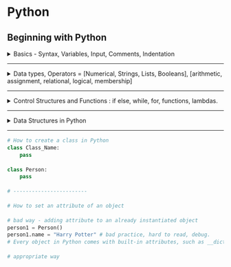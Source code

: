 # Python

## Beginning with Python

<details> <summary> Basics - Syntax, Variables, Input, Comments, Indentation </summary>


### Introduction

  1. Installation

      - [Download Python](https://www.python.org/downloads/)

  2. Writing script
      - a python file is called a **module**.
      - a module that can be run is called a **script**.

  3. Creating a script

      - Write this line in a file called `hello.py`

        ```python
        print("Hello, World!")
        ```

        - This is it, that's our `Hello, World` program in python. Just one line.

  4. Running a script

      - To run a python script, execute the following command in the terminal -

        `python scriptname.py`

        - For our hello.py, it will be - `python hello.py`.

  5. Interpreter

      - Python provides an interpreter to quickly run instruction of Python.
      - To start the interpreter, just type `python` in your terminal.
      - Then you can run any Python instruction without creating files.
      - This is useful for quickly checking code snippets or test something.

### Types And Syntax

  1. Command Line Arguments:
      - `import sys`
      - use args through `sys.argv[index]`

  2. Types:
      - *Python is a dynamically typed language*.
      - type of a value is decided on run time.
      - type() function returns the type of the value passed.
          - `type(value)`
          - returns `<class type>`
      - **type conversion** <a name = "type-conversion"></a>
          - you can convert one type to another if they are compatible
          - `int("100")` = 100
          - `string(100)` = "100"
          - `float(199)` = 199.0
          - `int(float("3.3"))` = `int(3.3)` = 3
          - *Python is a strongly typed language*
              - means you can not add a string to integer all types have their certain predefined function.
              - `1 + " = One"` will give you *value error*.

### Variables

  0. stores address of values in memory, prevents repetition

  1. Assigning - `number = 8`

  2. usage - `print(number)`

  3. Cannot use a variable before assigning
      - Error: \<variable> is not defined
      - `del number` - for unbinding(deleting) a variable from its value

  4. A namespace is a mapping of names/variables to their values
  
  5. variables in python are like labels. You can label any type with any label at any time.
     
- `x = 8` ... `x = "str"` is OK
      
  6. In python variables are not deeply linked mean

      ```python
            x = 1
            y = x
            x = 2
            print(x, y)  # will print 2 1
      ```

      ![illustration of variables in memory](./pythonref.assets/mNqKMXUXRYuOmvgdSr4Z)

  7. Mupltiple assignment:
      - `a, b, c = 1, 2, 3` will assign a = 1, b = 2, c = 3
          - errors:
              - `a, b = 1, 2` - not enough values to unpack
              - `a, b, c = 1, 2, 3, 4` - too many values to unpack
      - notice the comma between vars and values

  8. **identifier Naming Rules:**
      - An identifier can consist of upper and lowercase letters of the alphabet, underscores, unicode identifiers, and digits 0 to 9.

      - An identifier cannot begin with a digit; for example, 7x is an invalid variable name.

      - No other characters can be in identifiers. This means spaces or any other symbols. Spaces most notably occur in module names as some operating systems will permit filenames with spaces. This should be avoided.

      - A Python keyword cannot be used in an identifier name, for example, import, if, for, and lambda.
        - you can use help() to get help for something in Python
        - to view all keyword help('keywords')

      - identifier are case sensitive

  9. **identifier naming convension:**
      - for consistent code and readabilty, depends on programmer to follow or not

      - prefer sanke_case over camelCase and PascalCase

      - write constant in UPPER_CASE to remind they should not change

      - Avoid lower case l or uppercase O as single character variable names, as in some fonts, these letters can be mistaken for 1 and 0, respectively, making the code harder to read.

### User Input

  1. Use input() function to take input from Command line interface.
      - execution of program pauses untill user press enter
      - `message = input()`

  2. for providing cue - `input("Enter: ")`

  3. The values returned by the input function are always strings.
      - to use other type, do [casting](#type-conversion).

### Comments

  1. Notes for the programmer.

  2. prefer to explain *why* over *how*.
  
  3. code should be self explainotary, identifier should be named in way that there is no confusion on *what it is or what it do*.

  4. **Comments in Python**

      - docstring
          - A docstring is a Documentation string is a literal string used as a python comment.
          - wrapped in """ or \`\`\`
          - Docstrings are often used to document modules, functions, and class definitions.
          - should be put at Beginning of file

          ```python
          """
          This script can be called with two integer arguments to return their sum
          """
          import sys
          num_1  = int(sys.argv[1])
          num_2  = int(sys.argv[2])
          print(num_1, "+", num_2, "=", num_1 + num_2)
          ```

          - **use to write multi-line comment**
      - block
          - starts with #, comes in line before the statement it annotes

            ```python
            # increament counter
            counter = counter + 1
            ```

      - inline
          - starts with #, placed on the same line as the statement it annotes
          - `age = input("Age: ") # to avoid doing it later`

### Indentation

  1. A block is a group of statements that are meant to be executed together

  2. Blocks allow a set of statements to be executed as though they were a single statement.

  3. **In Python, statement are *grouped* using whitespaces**, that is, blocks are indented within other blocks instead of using curly braces as in some other languages like C/C++, Java.

  4. **Whitespace** : Whitespace is any character in a piece of text that occupies space but doesn't correspond to a visible marking.
  
  5. Example:

      ```python
      if True:
          # execute this block of statements
          print("Block 1")
      else:
          # execute other block of statements
          print("Block 2")
      ```

  6. **Notice:** Parent statement of a block, that is, the statement that comes just before indentation is suffixed with a **colon :**.
  
  7. Number of spaces in indentation does not matter unless it is consistent throughout the code, but the standard is *four spaces*.
     
      - `IndentationError: unindent does not match any outer indentation level`

</details>

---

<details> <summary> Data types, Operators = [Numerical, Strings, Lists, Booleans], [arithmetic, assignment, relational, logical, membership]</summary>


### Data Types in Python

  1. Data types classify data, **define different operations** that can be performed on the data and **how the data is stored** and the **meaning of the data**.

  2. **Types of data**
      1. **_Numerical Data_**  (Immutable)

          1. Integers 
              - Whole Numbers (positive or negative)
          - have unlimited precision unlike C/C++, Java. (Limited only by available memory).

              ```python
              large_integer = 34567898327463893216847532149022563647754228543901666214555336432788998
              print(large_integer)
              ```
              
          2. Floating Point Numbers
              - A number with decimal point(all real numbers).
              - `type(3.333)` = float
              - `float(3)` = 3.0 [int to float]
              - floating point number have limited precision, so if you do
              `0.1 + 0.2` it will show
          `0.300000000004`.
          
          3. Other Number Systems
              - Binary: to write binary  number in python prefix it with 0b.
              - Hexadecimal: to write hexadecimal number in python prefix it with 0x
              - Octal - prefix with 0o
              (In C/C++, Java we just prefix it with 0).
          - **To convert between number system** use bin(), hex(), oct() functions.
          
- Python also supports complex number
          
2. [**Strings**](#Strings) (Immutable)
   
      3. **[Lists](#lists-basics)**
      
      4. **[Booleans](#booleans)**

### Operators

1. **Arithmetic operator**

    1. Arithmetic operators are mathematical functions that take numerical values and perform calculations on them.

    2. ![All arithmetic operator in python](./pythonref.assets/k7Ctzmr2Re6PYoMWpbKt)

    3. You can apply these operators on any number system operands.

    4. Unlike C/C++ and Java, division in Python will always yield a floating point number regardless of data type.

    5. Example

        ```python
        13 / 2 == 6.5 # notice full division
        12 / 3 == 4.0 # not 4(int) but 4.0 (float)
        5 % 2 == 1
        13 // 2 == 6 # notice result is int
        5 ** 3 == 125
        ```

2. **Assignment Operator**

    1. *=* is used an assignment operator to assign a value to a variable.

    2. These are *shorthand* versions of assignment operator -

        ![Shorthand operators table](./pythonref.assets/m7DgCqLZRnm7N51fMYDZ)

    3. Arithmetic operators in Python follow the standard order of operations in mathematics: PEMDAS.
    
3. **[Comparison operators](#comparison-operators)**

4. [Logical Operators](#logical-operators)

5. [Membership operators](#membership-operators)


### Strings

 1. Strings are a sequence of character.

    `s = "String"`

 2. Can be enclosed in either single (' ') or double (" ")  quotes. (In C/C++, Java strings must be in double quotes " ", and single characters in single quotes ' ').

    `s = "string" is same as s = 'string'`

 3. A double quoted string can contain single quote and vice versa.

    `s = "this 'is' a string" and s1 = 'this is "a" string'`

 4. For creating multiline string - enclose your string in ``` or """.

    ```python
    multiline = """A Multiline
    				string"""
    ```

5. **\* on strings**: will repeat the string that many times.

   `"Hi!" * 3 # this is equal to Hi!Hi!Hi!`

6. **\+ operator on string** : will concatenate strings without adding spaces in between.

   `"I " + "Love " + "Python" == "I Love Python"

7. *Python strings are **immutable***: This means that once they are assigned to a variable, their value cannot be changed.

   - No operation string will change it unless you reassign the variable.

     ```python
     string = "Hello"
     print(string) # Hello	| 	Initially
     print(string * 2) # HelloHello	| Operation
     print(string) # Hello	| No Change
     string = "Bye"	# | No Change But Reassigned 
     print(string) # Bye
     
     #string immutability
     string[0] = 'R' # error : 'str' object does not support item assignment
     ```

8. Python **strings are indexed** starting with 0

   - ![Indexing photo](./pythonref.assets/IqcyB8ULQTVq4I1h6WnB)	

   - to get a character from string - use []

     `print(string[0]) # P`

     - If we try to get a character from an index that doesn't exist, Python will raise an **IndexError**.

       ```python
       s = "foobar"
       print(s[100]) # IndexError: string index out of range
       print(s[1]) # o
       "012345"[5] # 5
       ```

 9. **Slicing strings**: to get a substring from a string

    - format: `string[start_index : end_index]`

    - The substring returned will not contain the character at last index but all the character upto the last index.

    - Python allows you to *omit the start or end index*

      ```python
      string = "foobarbaz"
      print(string[0 : 3]) # foo
      print(string[-3 : -1]) # ba
      print(string[2:]) # obarbaz	# start to last char
      print(string[:3]) # foo
      print(-n:m) # n and m are any index will return '' and viceversa
      print(:30) #foobarbaz
      print(30:30) # ""
      ```

 10. **Length** of a String: Number of characters inside it.

     - to calculate length of string use built-in len() function

       `len("String") # gives 6`

     - len("") # empty string gives 0

 11. String Formatting - to build new string using existing values.

     - **String Interpolation** :
     
       - String interpolation is the process of evaluating a string that has placeholders. 
     
       - These placeholders can hold expressions that yield a value, which is then placed inside the string. 
     
       - Special kinds of strings, known as **f-strings** (**formatted strings**), are used during string interpolation.
     
       - These strings are prefixed with an `f` to denote how they're meant to be interpreted
     
         ```python
         value = 3
         string = f"value is {value} and value times 2 is {value * 2}"
         # notice the curly brace used for inserting varibles and expressions
         # {} cannot be empty
         ```
     
       - *If you omit the `f` prefix, the string will be interpreted literally, as-is.*
     
       - **This should be the de facto way to format strings when using Python 3.6+.**
     
     - **The str.format() Method**
     
       - The `format()` method can be found on every string instance. 
     
       - It allows you to insert different values in positions within the string
     
       - you can't put expressions into the placeholders.
     
         ```python
         var = "Var"
         string = "{} is var".format(var)
         print(string)
         str = "{} is {}"
         dog = "Dog"
         animal = "Animal"
         str.format(dog, animal)
         ```
     
 12. String Methods

      1. **str.capitalize()** : returns *copy* str with 1st letter capitalized and rest in lowercase

      2. **str.lower()** : returns *copy* of str with all characters in lowecase.

      3. **str.upper()** : returns copy of the string with all characters in uppercase.

      4. **str.startswith(prefixStr)** : return bool by checking if a string starts with a given prefix.

      5.  **str.endswith(suffixStr)** :returns bool by  checking if a string ends with the given suffix.

      6. **str.strip()** : The `str.strip()` method returns a copy of the string with the leading and trailing characters removed. 

         - The method also takes an argument that is a string, specifying the set of characters to be removed. 
         - This method is also case-sensitive. 
         - If no arguments are passed to it, it removes all of the trailing and leading whitespaces.
           - This can be useful when sanitizing data:

         ```python
         str = "123DATA321"
         str.strip("123")	# DATA
         str.strip("DATA")	# 123DATA321 Why? because no D,A,T on the ends
         str.strip("1")	# 23DATA32
         str = "1DATA2"	
         str.strip("1")	# DATA2
         str.strip('2')	# 1DATA
         str.strip('A2')	# 1DAT
         str = "    AAAA    "	
         str.strip()		# AAAA
         ```

      7. **str.replace()** : The `str.replace()` method takes two substrings as arguments (old and new), then returns a copy of the string with **all of the occurrences** of the old substring replaced with the new one. 

         - Note that the method is case-sensitive

           ```python
           str = "OneTwoThree"
           str.replace("Two", "2") # One2Three
           str.replace("Three", "Tree") # OneTwoTree
           ```

      8. str.count(substr) : to count the number occurance in the string of sub string.

      9. _**You don't have to remember any method, because you can always look them up in the documentation.**_

         - to see documentation in the interpreter do - `help(str)`. make sure that str is not a variable assigned at the time of doing this otherwise the interpreter will interpret 'str' as a variable instead of the in-built class 'str'.

      10. [Read through the Python documentation for more information on string methods.](https://docs.python.org/2.4/lib/string-methods.html)

### Lists (Basics)

 1. Lists are the closest form of arrays in Python.

 2. List are aggregate data type, meaning that they are composed of other data types.

 3. Values in list are indexed from 0.

 4. Lists have a length property (len() function) and a count of objects inside it.

 5. List in python are heterogeneous, so they can hold values of different data types. In contrast to arrays in other languages like C/C++, Java where arrays only hold one data type elements.

 6. Lists are **mutable**, you can change the values inside of them, add elements and remove them.

 7. **List can contain other list inside them**.

 8. Lists are made with comma-separated elements enclosed in square brackets.

    ```python
    digits = [0, 1, 2, 3, 4, 5, 6, 7, 8, 9]
    letters = ['a', 'b', 'c', 'd']
    mixed = [0, 'a', 1, 'b', 2, 'c']
    biglist = ['a', 'b', [0, 1, 2]]
    bigbiglist = ["String", biglist]
    len(bigbiglist) # return number of elements in the list - 2 in this case
    ```

9. **Indexing in list**

   - Indexing starts with 0.
   - Index can also be negative meaning get the element from the end of the list

   ```python
   digits = [0, 1, 2, 3, 4, 5, 6, 7, 8, 9]
   digits[0] # 0
   digits[5] # 5
   digits[-5] # 5
   digits[4] # 4
   digits[-4] # 6
   ```

10. **Slicing in list**

    - You can slice a list that is get a sub list from the list using - `list[start_index : end_index]`, end_index element is not included in the sub list.
    - **The original list remains unchanged by slicing operation**.

    ```python
    digits = [0, 1, 2, 3, 4, 5, 6, 7, 8, 9]
    few_digits = digits[2 : 5]
    print(few_digits) # [2, 3, 4]
    print(digits) # [0, 1, 2, 3, 4, 5, 6, 7, 8, 9]
    print(digits[4: ]) # [4, 5, 6, 7, 8, 9]
    print(digits[ : 4]) # [0, 1, 2, 3]
    ```

11. **Adding two lists**

    - You can add two lists together by using the `+` operator. The elements of all of the lists being concatenated are brought together inside one list.
      - Elements will be repeated.

    ```python
    list1 = [0, 'a', "string"]
    list2 = ["string", 1, 'b']
    list3 = list1 + list2
    print(list3) # [0, 'a', 'string', 'string', 1, 'b']
    list4 = list1 + list2 + list3
    print(list4) # [0, 'a', "string", "string", 1, 'b', 0, 'a', 'string', 'string', 1, 'b']
    ```

12. **Changing Values in a list** 

    - As lists are mutable, there content can be changed.

    - You can change value through its index like `digits[5] = 10`.

    - You can also use list.append() function to insert a value at the end of a list.

      `digits.append(11)`

    - You can also assign slices of a list, this **replaces ** the target slice with whatever you assign, regardless of the initial size of the list.

      `digits[2 : 8] = ["deleted"]` 	# [0, 1, 'deleted', 8, 9]

    - **An important thing to note is that when you assign a list, it points it to an object in the memory. If you assign another variable to the variable that references that list, the new variable also references that same list object in the memory. Any changes made using either reference will always change the same list object in the memory.**

    ```python
    list1 = [0, 1, 2, 3, 4, 5] # list 1 points to an object in memory that is this list [0, 1, 2, 3, 4, 5]
    list2 = list1 # list2 will also points to the same object
    list2[0] = 100 # this is equavalent to list1[0] = 100
    				# as both point to the same list in memory
    print(list1, list2) # both will change
    ```

 13. **[More about list is discussed latter in the reference.](#lists-more)**

### Booleans

 1. Boolean data types are values that can only be one of two values, `True` or `False`

 2. Boolean data type has `bool` operator.

    ```python
    print(True) # True
    print(False) # False
    print(10 < 1000) # True
    print(10 % 10 == 1) # False
    print(type(True)) # <class 'bool'>
    ```

3. Boolean values are largely associated with [control statements](#control-structures).

4. #### Comparison Operators 

   - Also called **relational operator.**

   - Comparison operators compare the values of objects or the objects, identities themselves. The objects don't need to be of the same type.

   ![List of comparison operator](pythonref.assets/noVRrNeXTWGIIvwqIvcO)

   ```python
   print(10 < 11) # True
   print(len("Open") >= 5) # False
   print(len(["One Element"]) > 2) # False
   print("Foobar" == "Foobar") # True
   a = 1
   b = a
   print(a is b) # True
   c = 2
   print(a is c) # False
   c = 1
   print(a is c) # True
   print(a is not None) # True
   print(a is None) # False
   
   list1 = [1,2,3]
   list2 = list1
   list1 is list2 # True
   list3 = [1, 2, 3]
   list3 is list1 # False as both are at different address in memory
   ```

   - `is` is true when both operands reference the same object in the memory.

   - `None` is Python equivalent of `null` means it points to nothing in memory.

   - ** To get the address in memory of object use `id()` function.

   - #### A Question about `is` operator?

     Why id's for int, string are same and not for list?

     ```python
     # Why this behaviour:
     a = 10
     b = 10
     print(f"id(a)={id(a)} & id(b)={id(b)} : {a is b}")
     # this prints - True with same id
     # On the other hand with lists
     l1 = [1,2,3]
     l2 = [1,2,3]
     print(f"id(l1)={id(l1)} & id(l2)={id(l2)} : {l1 is l2}")
     # this prints - False with different ids
     ```

     #### Answer

     ```py
     Sometimes (and by design it's an implementation detail) Python caches certain values for reuse.
     
     In particular it can only safely cache immutable types like strings and integers. Since list1 and list2 are mutable, it would be problematic for them to refer to the same object internally as mutations of one would then be reflected in the other.
     ```

     - Read [is operator behaviour with bigger ints](https://stackoverflow.com/a/28864111/6008082).

     - **Do not use `is` to compare integers.**

     - [Comparisons to singletons like None should always be done with `is` or `is not`, never the equality operators.](python.org/dev/peps/pep-0008/#programming-recommendations)

     - You can check types using is - `type(1) is int`returns true

       ```python
       a = 256
       b = 256
       a is b # True
       a = 257
       b = 257
       a is b # False
       numbers outside [-5, 256] are not cached.
       ```

 5. #### Logical Operators

    - Logical operator combine Boolean expressions.

      ![List of logical operator](pythonref.assets/M51ImwheQierlqLiifX3)

    - `and` is a **short-circuit operator**, in that it only evaluates the second argument if the first one is `True`. `or` is also a short-circuit operator, in that it will only evaluate the second argument if the first one is `False`.

      ```python
      print(not False) # True
      print(True or False) # True
      print(True and False) # False
      
      fruits = ["banana", "mangoes", "apples"]
      wants_fruits = True
      print(len(fruits) > 0 and wants_fruits) # True
      ```

 6. #### Membership Operators

    - The operators `in` and `not in` test for membership.

    - All sequences (for example, lists and strings), support this operator. 

      - For lists, these operators go through each element to see whether the element being searched for is within the list. 
      - For strings, the operators check whether the substring can be found within the string. 

    - The return values for these operators are `True` or `False`.

      ```python
      numbers = [0,1,2,3,4,5,6]
      print(3 in numbers) numbers = [0,1,2,3,4,5,6]
      print(3 in numbers) # True
      print(30 in numbers) # False
      print(3 not in numbers) # False
      print(30 not in numbers) # True# True
      print(30 in numbers) # False
      print(3 not in numbers) # False
      print(30 not in numbers) # True
      
      warning = "lord voldemort has returned"
      print("lord" in warning) # True
      print("Lord" in warning) # False
      print("lord" not in warning) # False
      ```

</details>

---

<details> <summary> Control Structures and Functions : if else, while, for, functions, lambdas. </summary>

### Control Structures

1. **Program flow** describes the way in which statements in code are executed. 

2. Python uses a simple top-down program flow. (code is executed in sequence from the top of the file to the very bottom.)

3. A control statement is a structure in code that conditionally changes the program flow.

   - A control statement achieves this by conditionally executing different parts of code. 
   - A control statement can also be used to repeatedly and conditionally execute some code.

4. The two main control statements in Python are:

   - **`if`**
   - **`while`**

5. #### The if statement

   - An `if` statement allows you to execute a block of code if a condition is true. Otherwise, it can run an alternative block of code in its `else` clause.

   - The `else` clause of an `if` statement is optional.

     ```python
     if condition:
         # Run this code if the condition is True
     else:
         # Run this code if the condition is False
     ```

   - You can chain if statements using `elif`.

     ```python
     if condition1:
         # Run this code if the condition is True
     elif condition2:
         # Run this code if condition1 is False and condition2 is True
     .
     .	# {Any number of elif can go here}
     .
     else:
         # Run this code if the condition is False
     ```

   - iif can also be nested inside another if or else or elif if required.

6. #### The while statement

   - A `while` statement allows you to execute a block of code repeatedly, as long as a condition remains true.

   - A `while` statement can also have an `else` clause that will be executed exactly once when the condition, that's mentioned is no longer true. 

     ```python
     while condition:
         # Run this code while condition is True.
     else:	# else is optional
         # Run this code once the condition is no longer true.
         # else is optional.
         # else will only run when the while is exited cleanly that is without breaking
     ```

7. #### Loops

   - In Python, loops (just as in any other language) are a way to execute a specific block of code several times. 
   - loops are used to iterate or loop over what we call **iterables**.
     - An iterable is anything that can be looped over.
     - An iterable is a collection of things that have been grouped together to form a large collective.
       - Strings
       - Lists
       - Dictionaries
       - Files
       - Sets
       - Tupples

8. #### For Loops

   - The `for` loop in Python is also referred to as the `for…in` loop. (For loop in python is different from other languages like C/C++ and Java because of its syntax).

   - A `for` loop is used when you have a block of code that you would like to execute repeatedly a given **number of times**.

     - The loop contrasts and differs from a `while` statement in that in a `for` loop, the repeated code block is ran a **predetermined number of times**, while in a `while` statement, the code is ran an **arbitrary number of times** as long as a condition is satisfied.

     ```python
     # member is any single constituent in the iterable
     for member in iterable:
         # Execute the code for each constituent member of the iterable
         pass # In Python, pass is a null statement. It indicated that
     		 # the body will be implemented latter.
     ```
  ```
   
- As with a `while` statement, an `else` statement can also be optionally used with a `for` loop. 
   
     - In this case, the code inside the `else` block will be executed exactly once when the loop exits cleanly.
  - Exiting cleanly means that the loop went through all the members of the iterable without breaking.
   
     ```python
     for member in iterable:
         # run this code for each member
     else:
         # run this once after loop ends cleanly,i.e., without breaking
  ```

- **The range function**
  
  - Python's `range` function is a built-in function that generates a `list` of numbers.
  
  - This list is mostly used to iterate over using a `for` loop.
  
  - This function is used when you want to perform an action a predetermined number of times
  
    **`range([start], stop, [step])`, parameters inside [] are optional, that is start and step are optional.**
  
  - `start`: This is the starting number of the sequence. (default is 0)
  
  - `stop`: This means generate numbers up to but not including this number.
  
  - `step`: This is the difference between each number in the sequence. (default is 1)
  
       ```python
       print(range(10)) # range(0, 10)
       # to view the numbers cast this to list
       print(list(range(10))) # [0,1,2,3,4,5,6,7,8,9]
       print(list(range(1, 11))) # [1,2,3,4,5,6,7,8,9,10]
       print(list(range(2, 21, 2))) # [2,4,6,8,10,12,14,16,18,20]
       
       for num in range(1, 11):
           print(num ,' squared is ', num * num) # prints square for numbers 1 to 10.
    ```
  
- Nesting loops : Nesting** can be defined as the practice of placing loops inside other loops. 
  
- There is no limit to how far you can nest loops, though you should keep code readability in mind when writing nested loops. You don't want to nest so much that you cannot easily deduce what the code does or the expected results of running the code at a glance.
  
- **Breaking out of for loops**
  
  - When running loops, sometimes, we might want to interrupt or intervene in the execution of the loops before it runs its full course due to an external factor.
  
  - Python provides us with three statements that can be used to achieve this:
  
    - `break` - The `break` statement allows you to **exit a loop** based on an external trigger. This means that you can exit the loop based on a condition external to the loop. This statement is usually used in conjunction with a conditional `if` statement.
  
         ```python
         for number in range(1, 11):
             product = number * 2
             print(number, "* 2 = ", product)
             if number == 4
             	break
         print("Loop completed")
         """
         1 * 2 =  2
         2 * 2 =  4
         3 * 2 =  6
         4 * 2 =  8
         Loop completed
         """
      ```
  
    - `continue` - The `continue` statement allows you to **skip over the part of a loop** where an external condition is triggered, but then goes on to complete the rest of the loop. This means that the current run of the loop will be interrupted, but the program will return to the top of the loop and continue execution from there.
  
      ```python
     for number in range(1, 11):
             if number == 4:
                 continue
             product = number * 2
             print(number, "* 2 = ", product)
         print("Loop completed")
         """
         1 * 2 =  2
         2 * 2 =  4
         3 * 2 =  6
         5 * 2 =  10
         6 * 2 =  12
         7 * 2 =  14
         8 * 2 =  16
         9 * 2 =  18
         10 * 2 =  20
         """
      ```
      
      
  
    - `pass` - The `pass` statement allows you to handle an external trigger condition without affecting the execution of the loop.
  
      - The `pass` statement simply tells the program to proceed as normal.
     - The `pass` statement is also mostly used as a placeholder.


### Functions

1. Used to group lines of that implement a functionality together.

2. helps to use the same code several times in the program. Reduces redundancy.

3. Helps to abstract away complex code in the program.

4. write functions that only perform one specific task. Because -

   - easier to modularize.
   - easier to debug.
   - maintainable.

5. Functions may take optional inputs to work with and may optionally return a value or values.

6. Built-In functions

   - The Python interpreter has a number of built-in functions and types that are always available.
   - built in function can be used anywhere without importaion.
   - Some example of built in functions are:
     - input()	
     - print()
     - map()

7. User defined functions

   - functions written(defined) by the programmer.

   - The main use of functions is to help us organize our programs into logical fragments that work together to solve a specific part of our problem.

     ```python
     def function_name(parameter_one, parameter_two, parameter_n):
         # Write your code for function here
         return # optional, if not provided function return None
     ```

   - **To define a function, we can use the following steps:**

     1. Use the `def` keyword, followed by the function name.
     2. Add parameters (if any) to the function within the parentheses. End the function definition with a full colon.
     3. Write the logic of the function.
     4. Finally, use the `return` keyword to return the output of the function. This is optional, and if it is not included, the function automatically returns `None`.

   - the name of the function should be descriptive.

   - **Calling a function**

     - Calling a function means executing the logic that is defined inside of the function.
     - call statement - `function_name([parameters])`

8. **Global and Local Variables**

   - Local Variables : Defined inside of a function body.
     - only accessible inside the function
       - Error when local variables are accessed globally - `NameError: name 'total' is not defined`
       - you can return the value of local variable to access **it's value** outside the function.
   - Global Variables : Defined outside of a function body.
     - accessible throughout the programs, outside and inside of functions.

9. **Function Return**

   - The `return` statement in Python is used within functions, to actually return something to the caller of the function. 
- Without a `return` statement, every function will return `None`.
   - a `return` statement is required if you need to use the result of calling a function for any further processing in your code. 

10. **Using Main in Python**

  - Most programming languages (like C/C++,  Java)  requires a special function called `main()`, which tells the operating system what code to execute when a program is invoked. *main() acts as a starting point in the program*.

  - In Python, this is not necessary, but it is a good and logical way to structure a program.

  - Before the Python interpreter executes our program, it defines a few special variables. One of them is `__name__`, and it will automatically be set to `__main__` if our program will be executed by itself, in a standalone fashion.

  - However, if our program will be imported by another program, then `__name__` will be set to the name of that other program.

  - We can easily determine whether the program is standalone or is being used by another program as an import. Based on that, we can decide to either execute or exclude some of the code in a program.

    ```python
    def summation(first, second):
        total = first + second
        return total
     
    def main():
        outer_total = summation(10, 20) * 2
        print("Double the total is " + str(outer_total))
     
    if __name__ == "__main__":
        main()
    ```

  - *In Python, there is nothing special about the name main. We could have called this function anything that we wanted. We chose main to be consistent with some of the other languages.*

11. **Function Arguments**

    - Parameters are the information that need to be passed to the function for it to do its work.

    - Also known as arguments, but arguments are thought of more as the actual values or references assigned to the parameter variables.

    - Types of arguments:

      - Required arguments - Required arguments are the types of arguments that have to be present when calling a function.

        ```python
        def division(first, second):
            return first/second
        quotient = division(10, 2)
        ```

      - Keyword arguments - arguments are passed using names of parameter, you can change the order of parameters when passing named arguments.

        ```python
        def division(first, second):
            return first/second
         
        quotient = division(second=2, first=10)
        print(quotient)
        ```

      - Default arguments - Default arguments are those that take a default value if no argument value is passed during the function call. 

        - You can assign this default value with the assignment operator, `=`.

          ```python
          def division(first, second=2):
              return first/second
           
          quotient = division(10)
          print(quotient) # 5.0
          ```

        - Note that even if the argument named `second` has a default value, you can still pass a value to it, and this passed value will override the default value.

          ```python
          def division(first, second=2):
              return first/second
           
          quotient = division(10, 5) # default value will be ignored
          print(quotient) # 2.0
          ```

      - A variable number of arguments - You can pass any number of arguments to function using the special `*`(asterisk) operator.

        ```python
        def addition(*numbers):
            sum = 0
            for num in numbers:
                sum += num
            return sum
        result = addition(1,2,3,4,5)
        print(result) # 15
        result = addition(1,2,3,4,5,5)
        print(result) # 20
        l = [10,9,8,7]
        result = addition(*l)
        print(result) # 34
        ```

12. Anonymous function

    - Also called **Lambda Functions**.
    - Defined using keyword lambda.
    - Lambda Functions do not have a name.
      - They acts as a throwaway, meaning that they are only required where they are defined, and are not to be called in other parts of the codebase.
    - Syntax:

    ```python
    lambda argument_list : expression
    ```

    - You can assign the function to a variable to give it a name.

      ```python
      f = lambda x : x ** 2
      print(f(4)) # 16
      ```

    - Lambda functions can be used to pass as an argument to other function like `map()`, `filter()` and `reduce()`.

      - map() - `map()` applies the `func` function to all of the elements of the iterable sequence. It returns a new list, with the elements changed by `func`.

      ```python
      celsius = [25, 31, 30, 26, 33]
      
      # converting celsius to fahrenheit using map and lambda function
      fahrenheit = list(map(lambda c : (c * (9 / 5)) + 32, celsius))
      print(*fahrenheit) # 77.0 87.80000000000001 86.0 78.80000000000001 91.4 # floating point imprecision
      ```

</details>

---

<details><summary>Data Structures in Python</summary>

### Lists (More)

1. A **list** is a data structure that holds ordered collections of related data(not necessarily same type of data).

2. Python lists are much more powerful and flexible than C/C++ and Java arrays.

3. The main properties of Python lists are as follows:

   - They are ordered.
   - They contain objects of arbitrary types.
   - The elements of a list can be accessed by an index.
   - They are arbitrarily nestable, that is, they can contain other lists as sublists.
   - They have variable sizes.
   - They are **mutable**, that is, the elements of a list can be changed.

4. List Syntax: Creating list in different ways -

   ```python
   # Empty list
   empty = []
   
   # list containing numbers
   numbers = [1, 2, 3, 5, 7, 11]
   
   # list with mixed types
   mixed = ["one", 2, "three", 4.0]
   
   # using list comprehension
   squares = [num**2 for num in numbers] # discussed below
   ```

5. **List Methods**

   - **list.append(item) ** - The `list.append(item)` method adds a single item to the end of a list. This doesn't return a new list – it only modifies the original.
   
   - **list.extend(iterable)** - The `list.extend(iterable)` method takes one argument, which should be an iterable data type. It then extends the list by appending all of the items from the iterable to the list.
   
     ```python
     things = ["first"]
     things.append("another thing")
     print(things) # ['first', 'another thing']
      
     things.extend("another thing")
     print(things) # ['first', 'another thing', 'a', 'n', 'o', 't', 'h', 'e', 'r', ' ', 't', 'h', 'i', 'n', 'g']
     # extend treated string as an iterable
     
     a = [1,2,3]
     a.extend([4,5,6])
     print(a) # [1,2,3,4,5,6]
     ```
   
   - **list.insert(index, item)** - The list.insert(index, item) method inserts an item at a given position in a list. The method takes two arguments, index and item.   (both required).
   
   - **list.remove(item)** - The list.remove(item) method removes from the list the *first item* whose value matches the argument item that's passed in.
   
   - **list.pop([index])** - The `list.pop([index])` method removes the item at the given index of the list, and returns it. The index is an optional argument, and if it isn't passed in, the method will remove the last item in the list.
   
   - **list.clear()** - he `list.clear()` method removes all items from a list. An alternative to this method would be `del a[:]`.
   
   - **list.index(item, [start, end]) ** - The `list.index(item [, start [, end]])` method returns the index of the first item in the list whose value is `item`.
   
     - The parameters `start` and `end` are optional, and they indicate the position in the list at which the search for said item should start and end, respectively.
     - If the specified item is not found in the list, Python raises a `ValueError`.
   
   - **list.count(item)** -  The `list.count(item)` method returns the number of times the given item occurs in the list.
   
   - **list.sort(key = None, reverse = False)** - The `list.sort(key=None, reverse=False)` method sorts the items of the list.
   
     - key is a function that's applied to list before comparision.
   
   - **list.copy()** - The `list.copy()` method returns a shallow copy of a list.
   
     - The `copy()` method returns a new list. It doesn't modify the original list.
     - modification in new list will not be reflected in the original copy.
     - [difference between shallow and deep copying](https://realpython.com/copying-python-objects/)
   
6. **List Comprehensions**

   - This is way of creating list using for and if statements inside square brackets [ ]

     ```python
     numbers = [1,2,3,4,5]
     squares = [num ** 2 for num in numbers]
     print(*squares) # send after unpacking list so that each elements gets printed and not the list
     even_squares = [num ** 2 for num in numbers if num % 2 == 0]
     print(*even_squares)
     ```

     

### Tuple

1. **Tuples** are used to hold together multiple related objects.

2. Tuples are similar to **Lists** .

3. The key difference between lists and tuples is that you cannot change the elements of a tuple once they are set. This property of tuples is called **immutability**.

4. Creating tuple -

   ```python
   t = (1, 2, 3)
   print(t) # (1, 2, 3)
   print(type(t)) # <class 'tuple'>
   
   # The parentheses are optional, and you might as well create a tuple using just the comma-separated values
   pets = 'dog', 'cat', 'squirrel'
   print(pets) # ('dog', 'cat', 'squirrel')
   
   # nested tuple
   tup = (1, 2, (3, 4))
   another_tup = 1, 2, (3, 4) # here outer parenthesis are not written explicityly but they are there
   print(tup == another_tup) # True
   ```

5. For creating a tuple with one value, you will still need a comma.

   ```python
   one = (1)
   type(one) # int
   one = 1,
   type(one) # tuple
   ```

6. Accessing Tuple Elements

   - Indexing - we can use the index operator `[]` to access an element in a tuple by using its index. 
     - Indices can also be negative. If you use a negative index, `-1` will reference the last element in the tuple.
   - Slicing - slicing allows you to access a subset, or a slice, of the tuple.-
     - `tupleToSlice[Start index (included):Stop index (excluded):Increment]`
     - All parameter are optional.
   - You can use indexing and slicing to access elements but you can not change them.

7. Tuple Methods

   - `any()` - The any() function returns True if any element of an iterable is True. If not, any() returns False.

   - `tuple.count(item)` - This method returns the number of occurrences of an item in a tuple.

   - `min()` -  This method returns the smallest element in a tuple.

   - `max()`: This method returns the largest element in a tuple.

   - `len()`: This method returns the total number of elements in a tuple

   - Tuples can be concatenated

     ```python
     pets = ('cat', 'dog', 'horse')
     wild = ('lion', 'zebra', 'antelope')
     animals = pets + wild
     print(animals) # ('cat', 'dog', 'horse', 'lion', 'zebra', 'antelope')
     ```



### Dictionary

1. Dictionaries are data structures that hold data or information in a key-value order.

2. Dictionaries, unlike lists, are indexed using keys, which are usually strings. 

3. Dictionaries allow you to access whatever value you want, using the much easier to remember key.

4. Types of dictionaries in Python

   - The default, `dict` which is unordered.

   - The special, `OrderedDict` which is ordered.

   - he difference is that the keys in the default dictionary are stored in an unordered manner, whereas an `OrderedDict` stores key-value pairs in the order of insertion.

5. **Creating dictionaries**

   ```python
   # first way
   dictionary = {}
   
   # second way
   dictionary = dict()
   ```

   - We can get the attributes and properties of dictionary object by using the built-in function : dir(dict).
   - We can confirm we have an actual dictionary by using the built-in function `isinstance(object, class)`.

6. **Checking for the Existence of Particular Keys**

   - You can use the `in` keyword to check whether a particular key exists in a dictionary, without iterating through it. 

   - This works the same way as it does in lists.

     - you will get back a Boolean value of `True` if the key exists, and `False` if it doesn't.

     ```python
     a = {
         "size": 10,
         "weight": 50
     }
     print("size" in a) # True
     print("length" in a) # False
     ```

7. **Adding data to a dictionary**

   ```python
   dictionary1 = dict(
       state = "NY",
       city = "New York",
       code = 0
   )
   
   # using dict function we assign values to keys using = operator.
   
   print(dictionary1)
   
   dictionary2 = {
       "state": "Maryland",
       "city": "Baltimore",
       "code": 1
   }
   
   # when using {}, we separate the keys(which are strings) from the value by using :
   
   print(dictionary2)
   
   # assing values to existing dictionaries using keys:
   dictionary2['bird'] = "Baltimore oriole"
   # This will add a new key to dictionary2, with the name bird and the value Baltimore oriole.
   print(dictionary2)
   # using the preceding format with an existing key will reassign that key to a new value
   dictionary1['state'] = "New York"
   print(dictionary1)
   ```

8. **Reading data from a dictionary**

   ```python
   # create a dictionary
   dictionary1 = dict(
    state = "NY",
       city = "New York"
   )
   
   # accessing a dictionary value via their keys - 
   print(dictionary1['state'])
   
   # if key does not exist, we will get a key error
   
   # print(dictionary1['age'])  # key error
   
   # accessing value from dictionary using get() function
   
   print(dictionary1.get('state')) # NY
   
   # get() function returns None if an item does not exist instead of key error
   print(dictionary1.get('age')) # None
   
   # you can also use the get() function to specify what should be returned when no value exists.
   print(dictionary1.get('age', 'Key age is not defined'))
   
   ```
   
9. Iterating through dictionaries

   ```python
   # create a dictionary
   dictionary1 = dict(
       name = "Harry Potter",
       house = "Griffindor", 
   )
   
   # iterating though for loop, by default iterate through keys
   for item in dictionary1:
       print(item)
   
   # output - keys of the dictionary
   # name
   # house
   
   # iterating through keys explicityly using keys() function
   print(dictionary1.keys()) # returns a list of keys
   for item in dictionary1.keys():
       print(item)
   
   # iterating through values explicitly using values() function
   print(dictionary1.values())
   for value in dictionary1.values():
       print(value)
   
   
   # iterating through both keys and values at the same time using items function
   print(dictionary1.items())
   for key, value in dictionary1.items():
       print(key, value)
   
   # also
   for key in dictionary1:
       print(key, dictionary1[key])
   ```

10. Additional Dictionary Attributes

    - **dict.update()** - The `.update()` method on dictionaries, is used to insert new key-value pairs into a dictionary, or update the value of an existing one.

      ```python
      dictionary = {}
      
      dictionary.update({"name": "Harry Potter"})
      print(dictionary)   # {'name': 'Harry Potter'}
      
      # adding new content to dictionary using update()
      dictionary.update({'House': 'Griffindor'})
      print(dictionary)   # {'name': 'Harry Potter', 'House': 'Griffindor'}
      
      # changing content in the dictionary
      dictionary.update({'name': "Hermionie Granger"})
      print(dictionary)   # {'name': 'Hermionie Granger', 'House': 'Griffindor'}
      
      #.update() function would come in handy if you had two dictionaries with different keys that you wanted to combine into one.
      ```

    - **dict.clear()** - The `clear` method is used to remove all keys from a dictionary. 

      - If you only want to remove one key-value pair, you can use the `del` keyword.

        ```python
        dictionary = dict(
        	name = "Hermoinie",
            House = "Griffindor"
        )
        
        print(dictionary)
        
        del dictionary['House'] # deleting house key
        print(dictionary)
        
        dictionary.clear() # removing all keys
        print(dictionary) # empty dictionary
        ```

    - **dict.pop(key)** - deletes the key and returns the value. 

      ```python
      dictionary = dict(
      	name = "Hermoinie",
          house = "Griffindor"
      )
      print(dictionary)
      
      house = dictionary.pop('house')
      print(dictionary)
      print(house)
      ```

    - **dict.copy()** - The `copy` method is used to create shallow copies of dictionaries.

    - **dict.popitem()** - The `popitem()` method pops and returns a random item from the dictionary. That item will no longer exist in the dictionary after that.

    - **dict.setdefault(key, value)** - The `setdefault()` method takes two arguments: a key to be searched for in the dictionary, and a value.

      - If the key exists in the dictionary, its value will be returned.
      - If the key does not exist, it will be inserted with the value provided in the second argument.
      - If no second argument was passed, any insertion will be done with the value `None`.

    - **dict.fromkeys()** - The `dict.fromkeys()` method is used to create a dictionary from an iterable of keys, with whatever value is provided by the user. 

      ```python
      dict1 = dict.fromkeys(["name", "age"], "Nothing here yet")
      print(dict1)
      # if you do not provide a second argument, the values will be auto-set to None
      dict2 = dict.fromkeys((1,2,3))
      print(dict2)
      ```

11. **Ordered Dictionaries** -  **Ordered dictionaries** are dictionaries that maintain the insertion order of keys. This means that when you are iterating through them, you will always access the keys in the order in which they were inserted.

    - The `OrderedDict` class is a `dict` subclass defined in the `collections` package that Python ships with.
    - Note that when you are checking whether two `OrderedDict` are equal, the order of keys is also considered. Although for a normal `dict`, having the same key-value pairs is enough to declare equality, in `OrderedDict`, if they are not in the same order, those two objects are not equal.

    ```python
    # Write your code here
    from collections import OrderedDict
    
    a = OrderedDict(name = "Harry Potter", house = "griffindor")
    
    print(a)
    ```

### Sets

1. A **set** is a collection of data items that are unordered and unique, that is, items cannot be repeated.

2. With no duplicates in sets, we are able to perform mathematical operations, such as unions and intersection. 

   You can store any kind of valid string or integer in a set, so long as it is unique.

3. Sets are mutable but the elements in them should be immutable, thus a set can not contain a list or a set. (you can use `frozenset` for inner set).

4. **Creating Sets**

   - Using set method - . The function takes either an iterable (like a list or a tuple) or a sequence (lists, tuples, and strings are all sequences). 

     ```python
     # empty set
     set1 = set()
     print(set1)
     
     set2 = set([1,2,3]) # set using list
     print(set2)
     
     set3 = set((3,2,1, 1, 2)) # set using tuple
     print(set3) # duplicate values are dropped from set
     ```

   - Using curly braces notation - 

     ```python
     set4 = {1,2,3,4,4}
     print(set4) # {1, 2, 3, 4}
     
     set5 = {"String"}
     print(set5) # {'String'}
     
     set6 = set("String")
     print(set6) #{ 'i', 'r', 'S', 'n', 'g', 't'}
     ```

   - Passing a dictionary to the `set()` method will create a set of its keys.

5. Adding data to a set

   - **set.add()** - add an element to a set.

   - **set.update()** - add all the elements of an iterable.

     ```python
     set1 = {1,2,3}
     print(set1) # {1,2,3}
     set1.add(4)
     print(set1) # {1,2,3,4}
     set1.update([4,5,6])
     print(set1) # {1,2,3,4,5,6}
     ```

6. Reading data from a set

   - *Set objects do not support indexes, so you cannot access values from them using indexes.*

   - iterating through a set using for loop:

     ```python
     a = {1,2,3,4}
     for num in a:
         print(num)
     ```

   - **set.pop()** method to remove and return an item from the set.

     - Items are removed from the beginning of the set.

       ```python
       a = {1,2,3,4}
       print(a.pop()) # 1
       print(a) # {2,3,4}
       ```

   - Sets have more utility in the actions that we can perform on them than as a store of data. 

7. Removing data from a set

   - `remove()` drops the item from the set and does not return it. If you try to remove a non-existing item, a `KeyError` will be raised.

   - `discard()` drops the item and does not raise KeyError when item does not exist.

   - `clear()` removes all the data from the set object.

     ```python
     a = {1,2,3,4}
     a.remove(3)
     print(a) # {1,2,4}
     a.discard(4)
     print(a) # {1,2}
     ```

   - **[Set Operations](https://en.wikipedia.org/wiki/Set_(mathematics)#Basic_operations)**

     ```python
     a = {1, 3, 5, 7, 9}
     
     b = {0, 2, 4, 6, 8}
     
     # union of two sets
     
     # using union() method
     a_union_b = a.union(b)
     print(a_union_b)
     
     # using | operator
     a_union_b = a | b
     print(a_union_b)
     
     
     # intersection of two sets
     
     # using intersection() method
     a_intersection_b = a.intersection(b)
     print(a_intersection_b)
     
     # using & operator
     a_intersection_b = {1,2,3} & {3,2,1}
     print(a_intersection_b)
     
     
     # difference of two sets
     
     # using difference() method
     a_difference_b = a.difference(b)
     print(a_difference_b)
     
     # using - operator
     a_difference_b = {1, 2, 3, 4, 5} - {1, 2, 3, 5}
     print(a_difference_b)
     
     # symmetric difference
     a_sym_diff_b = a.symmetric_difference(b)
     print(a_sym_diff_b)
     
     
     # subset
     
     print(a.issubset(b))
     print(b.issubset(a))
     print({1,2,3}.issubset({1,2,3,4,5}))
     
     # superset
     
     print(a.issuperset(b))
     print({1,2,3,4,5}.issuperset({1,2,3}))
     
     
     # equality
     
     print(a == b)
     print(a != b)
     print({1,2,3} == {3,2,1})
     
     
     # after all the operations the value of a and b are unchanged
     
     print(a, b)
     
     # to change them in the operation you can use the following function
     
     # difference_update()
     a.difference_update({3, 5})
     print(a)
     
     # intersection_update()
     b.intersection_update({2, 4, 8})
     print(b)
     
     # symmetric_difference_update()
     c = {1, 2, 3, 4, 5}
     c.symmetric_difference_update({3, 4, 5, 6, 7, 8})
     print(c)
     ```

8. Frozen sets - 

   - **Frozen sets** are just like sets, and they support all other set operations. 

   - However, they are immutable, and they do not support adding or removing items.

   - Frozen sets are useful for holding items that do not need to change; for example, a set containing the names of states in the United States.

   - the `add`, `update`, `pop`, `discard`, and other methods that modify the structure of the frozen set, are not defined

   - To create a frozen set, you can call the built-in `frozenset()` method with an iterable :

     ```python
     fset = frozenset([1,2,3,'a', 'b', 'c'])
     print(fset)
     
     s = {fset, 1, 2, 3, 'a'} # set inside using frozen set
     print(s)
     ```



</details>

---



```python
# How to create a class in Python
class Class_Name:
    pass

class Person:
    pass

# ------------------------

# How to set an attribute of an object

# bad way - adding attribute to an already instantiated object
person1 = Person()
person1.name = "Harry Potter" # bad practice, hard to read, debug.
# Every object in Python comes with built-in attributes, such as __dict__, which is a dictionary that holds all of the attributes of the object

# appropriate way

```

